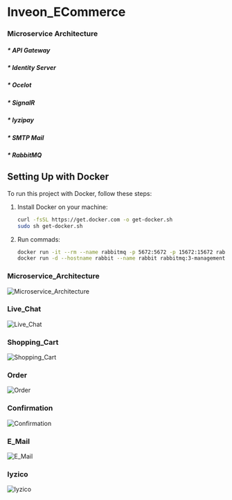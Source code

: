 # Inveon_ECommerce


### Microservice Architecture
##### * API Gateway
##### * Identity Server
##### * Ocelot
##### * SignalR
##### * Iyzipay
##### * SMTP Mail
##### * RabbitMQ

## Setting Up with Docker

To run this project with Docker, follow these steps:

1. Install Docker on your machine:
   ```bash
   curl -fsSL https://get.docker.com -o get-docker.sh
   sudo sh get-docker.sh


2. Run commads:
   ```bash
   docker run -it --rm --name rabbitmq -p 5672:5672 -p 15672:15672 rabbitmq:3.12-management  
   docker run -d --hostname rabbit --name rabbit rabbitmq:3-management  


### Microservice_Architecture
![Microservice_Architecture](https://github.com/feheme/Inveon_ECommerce/blob/master/github_presentation/inveon.png)

### Live_Chat
![Live_Chat](https://github.com/feheme/Inveon_ECommerce/blob/master/github_presentation/live_chat_signalr.gif)

### Shopping_Cart
![Shopping_Cart](https://github.com/feheme/Inveon_ECommerce/blob/master/github_presentation/shopping_cart.png)

### Order
![Order](https://github.com/feheme/Inveon_ECommerce/blob/master/github_presentation/Order.png)

### Confirmation
![Confirmation](https://github.com/feheme/Inveon_ECommerce/blob/master/github_presentation/Confirmation.png)

### E_Mail
![E_Mail](https://github.com/feheme/Inveon_ECommerce/blob/master/github_presentation/Mail.png)

### Iyzico
![Iyzico](https://github.com/feheme/Inveon_ECommerce/blob/master/github_presentation/iyzico.png)
